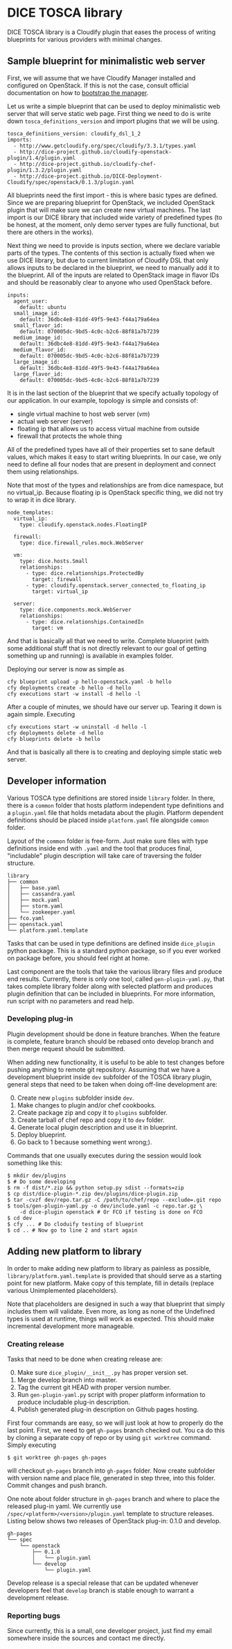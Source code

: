 # DICE TOSCA library

DICE TOSCA library is a Cloudify plugin that eases the process of writing
blueprints for various providers with minimal changes.


## Sample blueprint for minimalistic web server

First, we will assume that we have Cloudify Manager installed and configured
on OpenStack. If this is not the case, consult official documentation on how
to [bootstrap the manager][cfy-mng-boot].

[cfy-mng-boot]: http://docs.getcloudify.org/3.3.1/manager/bootstrapping/


Let us write a simple blueprint that can be used to deploy minimalistic web
server that will serve static web page. First thing we need to do is write
down `tosca_definitions_version` and import plugins that we will be using.

    tosca_definitions_version: cloudify_dsl_1_2
    imports:
      - http://www.getcloudify.org/spec/cloudify/3.3.1/types.yaml
      - http://dice-project.github.io/cloudify-openstack-plugin/1.4/plugin.yaml
      - http://dice-project.github.io/cloudify-chef-plugin/1.3.2/plugin.yaml
      - http://dice-project.github.io/DICE-Deployment-Cloudify/spec/openstack/0.1.3/plugin.yaml

All blueprints need the first import - this is where basic types are defined.
Since we are preparing blueprint for OpenStack, we included OpenStack plugin
that will make sure we can create new virtual machines. The last import is our
DICE library that included wide variety of predefined types (to be honest, at
the moment, only demo server types are fully functional, but there are others
in the works).

Next thing we need to provide is inputs section, where we declare variable
parts of the types. The contents of this section is actually fixed when we use
DICE library, but due to current limitation of Cloudify DSL that only allows
inputs to be declared in the blueprint, we need to manually add it to the
blueprint. All of the inputs are related to OpenStack image in flavor IDs and
should be reasonably clear to anyone who used OpenStack before.

```
inputs:
  agent_user:
    default: ubuntu
  small_image_id:
    default: 36dbc4e8-81dd-49f5-9e43-f44a179a64ea
  small_flavor_id:
    default: 070005dc-9bd5-4c0c-b2c6-88f81a7b7239
  medium_image_id:
    default: 36dbc4e8-81dd-49f5-9e43-f44a179a64ea
  medium_flavor_id:
    default: 070005dc-9bd5-4c0c-b2c6-88f81a7b7239
  large_image_id:
    default: 36dbc4e8-81dd-49f5-9e43-f44a179a64ea
  large_flavor_id:
    default: 070005dc-9bd5-4c0c-b2c6-88f81a7b7239
```

It is in the last section of the blueprint that we specify actually topology
of our application. In our example, topology is simple and consists of:

 * single virtual machine to host web server (_vm_)
 * actual web server (server)
 * floating ip that allows us to access virtual machine from outside
 * firewall that protects the whole thing

All of the predefined types have all of their properties set to sane default
values, which makes it easy to start writing blueprints. In our case, we only
need to define all four nodes that are present in deployment and connect them
using relationships.

Note that most of the types and relationships are from dice namespace, but no
virtual_ip. Because floating ip is OpenStack specific thing, we did not try to
wrap it in dice library.

```
node_templates:
  virtual_ip:
    type: cloudify.openstack.nodes.FloatingIP

  firewall:
    type: dice.firewall_rules.mock.WebServer

  vm:
    type: dice.hosts.Small
    relationships:
      - type: dice.relationships.ProtectedBy
        target: firewall
      - type: cloudify.openstack.server_connected_to_floating_ip
        target: virtual_ip

  server:
    type: dice.components.mock.WebServer
    relationships:
      - type: dice.relationships.ContainedIn
        target: vm
```

And that is basically all that we need to write. Complete blueprint (with some
additional stuff that is not directly relevant to our goal of getting
something up and running) is available in examples folder.

Deploying our server is now as simple as

    cfy blueprint upload -p hello-openstack.yaml -b hello
    cfy deployments create -b hello -d hello
    cfy executions start -w install -d hello -l

After a couple of minutes, we should have our server up. Tearing it down is
again simple. Executing

    cfy executions start -w uninstall -d hello -l
    cfy deployments delete -d hello
    cfy blueprints delete -b hello

And that is basically all there is to creating and deploying simple static web
server.


## Developer information

Various TOSCA type definitions are stored inside `library` folder. In there,
there is a `common` folder that hosts platform independent type definitions
and a `plugin.yaml` file that holds metadata about the plugin. Platform
dependent definitions should be placed inside `platform.yaml` file alongside
`common` folder.

Layout of the `common` folder is free-form. Just make sure files with type
definitions inside end with `.yaml` and the tool that produces final,
"includable" plugin description will take care of traversing the folder
structure.

    library
    ├── common
    │   ├── base.yaml
    │   ├── cassandra.yaml
    │   ├── mock.yaml
    │   ├── storm.yaml
    │   └── zookeeper.yaml
    ├── fco.yaml
    ├── openstack.yaml
    └── platform.yaml.template

Tasks that can be used in type definitions are defined inside `dice_plugin`
python package. This is a standard python package, so if you ever worked on
package before, you should feel right at home.

Last component are the tools that take the various library files and produce
end results. Currently, there is only one tool, called `gen-plugin-yaml.py`,
that takes complete library folder along with selected platform and produces
plugin definition that can be included in blueprints. For more information,
run script with no parameters and read help.


### Developing plug-in

Plugin development should be done in feature branches. When the feature is
complete, feature branch should be rebased onto develop branch and then merge
request should be submitted.

When adding new functionality, it is useful to be able to test changes before
pushing anything to remote git repository. Assuming that we have a development
blueprint inside `dev` subfolder of the TOSCA library plugin, general steps
that need to be taken when doing off-line development are:

 0. Create new `plugins` subfolder inside `dev`.
 1. Make changes to plugin and/or chef cookbooks.
 2. Create package zip and copy it to `plugins` subfolder.
 3. Create tarball of chef repo and copy it to `dev` folder.
 5. Generate local plugin description and use it in blueprint.
 6. Deploy blueprint.
 7. Go back to 1 because something went wrong;).

Commands that one usually executes during the session would look something
like this:

    $ mkdir dev/plugins
    $ # Do some developing
    $ rm -f dist/*.zip && python setup.py sdist --formats=zip
    $ cp dist/dice-plugin-*.zip dev/plugins/dice-plugin.zip
    $ tar -cvzf dev/repo.tar.gz -C /path/to/chef/repo --exclude=.git repo
    $ tools/gen-plugin-yaml.py -o dev/include.yaml -c repo.tar.gz \
        -d dice-plugin openstack # Or FCO if testing is done on FCO
    $ cd dev
    $ cfy ... # Do cloduify testing of blueprint
    $ cd .. # Now go to line 2 and start again


## Adding new platform to library

In order to make adding new platform to library as painless as possible,
`library/platform.yaml.template` is provided that should serve as a starting
point for new platform. Make copy of this template, fill in details (replace
various Unimplemented placeholders).

Note that placeholders are designed in such a way that blueprint that simply
includes them will validate. Even more, as long as none of the Undefined types
is used at runtime, things will work as expected. This should make incremental
development more manageable.


### Creating release

Tasks that need to be done when creating release are:

 0. Make sure `dice_plugin/__init__.py` has proper version set.
 1. Merge develop branch into master.
 2. Tag the current git HEAD with proper version number.
 3. Run `gen-plugin-yaml.py` script with proper platform
    information to produce includable plug-in description.
 4. Publish generated plug-in description on Github pages hosting.

First four commands are easy, so we will just look at how to properly do the
last point. First, we need to get `gh-pages` branch checked out. You ca do
this by cloning a separate copy of repo or by using `git worktree` command.
Simply executing

    $ git worktree gh-pages gh-pages

will checkout `gh-pages` branch into `gh-pages` folder. Now create subfolder
with version name and place file, generated in step three, into this folder.
Commit changes and push branch.

One note about folder structure in `gh-pages` branch and where to place the
released plug-in yaml. We currently use
`/spec/<platform>/<version>/plugin.yaml` template to structure releases.
Listing below shows two releases of OpenStack plug-in: 0.1.0 and develop.

    gh-pages
    └── spec
        └── openstack
            ├── 0.1.0
            │   └── plugin.yaml
            └── develop
                └── plugin.yaml

Develop release is a special release that can be updated whenever developers
feel that `develop` branch is stable enough to warrant a development release.


### Reporting bugs

Since currently, this is a small, one developer project, just find my email
somewhere inside the sources and contact me directly.

